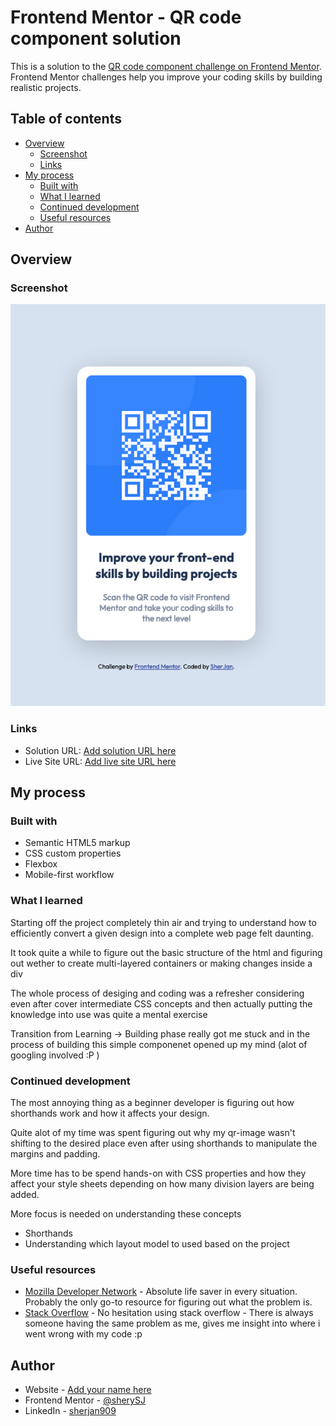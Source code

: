 # Frontend Mentor - QR code component solution

This is a solution to the [QR code component challenge on Frontend Mentor](https://www.frontendmentor.io/challenges/qr-code-component-iux_sIO_H). Frontend Mentor challenges help you improve your coding skills by building realistic projects. 

## Table of contents

- [Overview](#overview)
  - [Screenshot](#screenshot)
  - [Links](#links)
- [My process](#my-process)
  - [Built with](#built-with)
  - [What I learned](#what-i-learned)
  - [Continued development](#continued-development)
  - [Useful resources](#useful-resources)
- [Author](#author)

<!-- **Note: Delete this note and update the table of contents based on what sections you keep.** -->

## Overview

### Screenshot

![](./images/screenshot.jpg)



### Links

- Solution URL: [Add solution URL here](https://your-solution-url.com)
- Live Site URL: [Add live site URL here](https://your-live-site-url.com)

## My process

### Built with

- Semantic HTML5 markup
- CSS custom properties
- Flexbox
- Mobile-first workflow

### What I learned

Starting off the project completely thin air and trying to understand how to efficiently convert a given design into a complete web page felt daunting.

It took quite a while to figure out the basic structure of the html and figuring out wether to create multi-layered containers or making changes inside a div

The whole process of desiging and coding was a refresher considering even after cover intermediate CSS concepts and then actually putting the knowledge into use was quite a mental exercise  

Transition from Learning -> Building phase really got me stuck and in the process of building this simple componenet opened up my mind (alot of googling involved :P )




### Continued development

The most annoying thing as a beginner developer is figuring out how shorthands work and how it affects your design.

Quite alot of my time was spent figuring out why my qr-image wasn't shifting to the desired place even after using shorthands to manipulate the margins and padding.

More time has to be spend hands-on with CSS properties and how they affect your style sheets depending on how many division layers are being added.

More focus is needed on understanding these concepts
- Shorthands
- Understanding which layout model to used based on the project


### Useful resources

- [Mozilla Developer Network](https://developer.mozilla.org/en-US/) - Absolute life saver in every situation. Probably the only go-to resource for figuring out what the problem is.
- [Stack Overflow](https://stackoverflow.com/) - No hesitation using stack overflow - There is always someone having the same problem as me, gives me insight into where i went wrong with my code :p

## Author

- Website - [Add your name here](https://www.your-site.com)
- Frontend Mentor - [@sherySJ](https://www.frontendmentor.io/profile/SherSJ)
- LinkedIn - [sherjan909](https://www.linkedin.com/in/sherjan909/)


